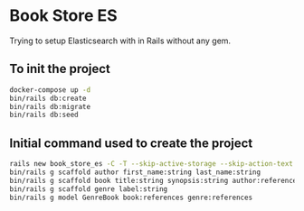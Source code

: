 # Book Store ES

Trying to setup Elasticsearch with in Rails without any gem.

## To init the project

```bash
docker-compose up -d
bin/rails db:create
bin/rails db:migrate
bin/rails db:seed
```

## Initial command used to create the project

```bash
rails new book_store_es -C -T --skip-active-storage --skip-action-text --skip-action-mailbox --skip-action-mailer
bin/rails g scaffold author first_name:string last_name:string
bin/rails g scaffold book title:string synopsis:string author:references publication_date:date
bin/rails g scaffold genre label:string
bin/rails g model GenreBook book:references genre:references
```
